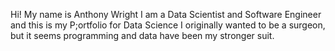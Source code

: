 Hi! My name is
Anthony Wright
I am a Data Scientist and Software Engineer and this is my P;ortfolio for Data Science
I originally wanted to be a surgeon, but it seems programming and data have been my stronger suit.
